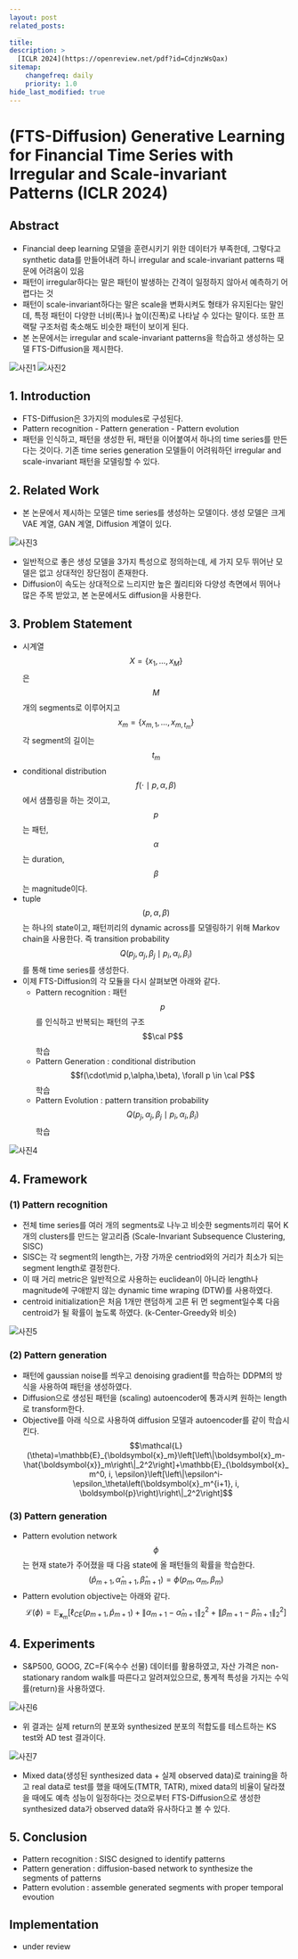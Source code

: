 ```yaml
---
layout: post
related_posts:
  _
title: 
description: >
  [ICLR 2024](https://openreview.net/pdf?id=CdjnzWsQax)
sitemap:
    changefreq: daily
    priority: 1.0
hide_last_modified: true
---
```


# (FTS-Diffusion) Generative Learning for Financial Time Series with Irregular and Scale-invariant Patterns (ICLR 2024)

## Abstract
- Financial deep learning 모델을 훈련시키기 위한 데이터가 부족한데, 그렇다고 synthetic data를 만들어내려 하니 irregular and scale-invariant patterns 때문에 어려움이 있음
- 패턴이 irregular하다는 말은 패턴이 발생하는 간격이 일정하지 않아서 예측하기 어렵다는 것
- 패턴이 scale-invariant하다는 말은 scale을 변화시켜도 형태가 유지된다는 말인데, 특정 패턴이 다양한 너비(폭)나 높이(진폭)로 나타날 수 있다는 말이다. 또한 프랙탈 구조처럼 축소해도 비슷한 패턴이 보이게 된다.
- 본 논문에서는 irregular and scale-invariant patterns을 학습하고 생성하는 모델 FTS-Diffusion을 제시한다.

![사진1](/assets/img/timeseries/fts-diff/fig1.jpeg)
![사진2](/assets/img/timeseries/fts-diff/fig2.jpeg)

## 1. Introduction
- FTS-Diffusion은 3가지의 modules로 구성된다.
- Pattern recognition - Pattern generation - Pattern evolution
- 패턴을 인식하고, 패턴을 생성한 뒤, 패턴을 이어붙여서 하나의 time series를 만든다는 것이다. 기존 time series generation 모델들이 어려워하던 irregular and scale-invariant 패턴을 모델링할 수 있다.

## 2. Related Work
- 본 논문에서 제시하는 모델은 time series를 생성하는 모델이다. 생성 모델은 크게 VAE 계열, GAN 계열, Diffusion 계열이 있다.
  
![사진3](/assets/img/timeseries/fts-diff/gm.jpeg)

- 일반적으로 좋은 생성 모델을 3가지 특성으로 정의하는데, 세 가지 모두 뛰어난 모델은 없고 상대적인 장단점이 존재한다.
- Diffusion이 속도는 상대적으로 느리지만 높은 퀄리티와 다양성 측면에서 뛰어나 많은 주목 받았고, 본 논문에서도 diffusion을 사용한다.

## 3. Problem Statement
- 시계열 $$X=\{x_1,...,x_M\}$$은 $$M$$개의 segments로 이루어지고 $$x_m=\{x_{m,1},...,x_{m,t_m}\}$$ 각 segment의 길이는 $$t_m$$
- conditional distribution $$f(\cdot\mid p,\alpha,\beta)$$에서 샘플링을 하는 것이고, $$p$$는 패턴, $$\alpha$$는 duration, $$\beta$$는 magnitude이다.
- tuple $$(p,\alpha,\beta)$$는 하나의 state이고, 패턴끼리의 dynamic across를 모델링하기 위해 Markov chain을 사용한다. 즉 transition probability $$Q(p_j,\alpha_j,\beta_j \mid p_i,\alpha_i,\beta_i)$$를 통해 time series를 생성한다.
- 이제 FTS-Diffusion의 각 모듈을 다시 살펴보면 아래와 같다.
  - Pattern recognition : 패턴 $$p$$를 인식하고 반복되는 패턴의 구조 $$\cal P$$ 학습
  - Pattern Generation : conditional distribution $$f(\cdot\mid p,\alpha,\beta), \forall p \in \cal P$$ 학습
  - Pattern Evolution : pattern transition probability $$Q(p_j,\alpha_j,\beta_j \mid p_i,\alpha_i,\beta_i)$$ 학습

![사진4](/assets/img/timeseries/fts-diff/fig3.jpeg)

## 4. Framework

### (1) Pattern recognition
- 전체 time series를 여러 개의 segments로 나누고 비슷한 segments끼리 묶어 K개의 clusters를 만드는 알고리즘 (Scale-Invariant Subsequence Clustering, SISC)
- SISC는 각 segment의 length는, 가장 가까운 centriod와의 거리가 최소가 되는 segment length로 결정한다.
- 이 때 거리 metric은 일반적으로 사용하는 euclidean이 아니라 length나 magnitude에 구애받지 않는 dynamic time wraping (DTW)를 사용하였다.
- centroid initialization은 처음 1개만 랜덤하게 고른 뒤 먼 segment일수록 다음 centroid가 될 확률이 높도록 하였다. (k-Center-Greedy와 비슷)

![사진5](/assets/img/timeseries/fts-diff/fig4.jpeg)

### (2) Pattern generation
- 패턴에 gaussian noise를 씌우고 denoising gradient를 학습하는 DDPM의 방식을 사용하여 패턴을 생성하였다.
- Diffusion으로 생성된 패턴을 (scaling) autoencoder에 통과시켜 원하는 length로 transform한다.
- Objective를 아래 식으로 사용하여 diffusion 모델과 autoencoder를 같이 학습시킨다.
  $$\mathcal{L}(\theta)=\mathbb{E}_{\boldsymbol{x}_m}\left[\left\|\boldsymbol{x}_m-\hat{\boldsymbol{x}}_m\right\|_2^2\right]+\mathbb{E}_{\boldsymbol{x}_m^0, i, \epsilon}\left[\left\|\epsilon^i-\epsilon_\theta\left(\boldsymbol{x}_m^{i+1}, i, \boldsymbol{p}\right)\right\|_2^2\right]$$   

### (3) Pattern generation
- Pattern evolution network $$\phi$$는 현재 state가 주어졌을 때 다음 state에 올 패턴들의 확률을 학습한다.
  $$(\hat p_{m+1}, \hat \alpha_{m+1}, \hat \beta_{m+1}) = \phi(p_m, \alpha_m, \beta_m) $$
- Pattern evolution objective는 아래와 같다.
  $$\mathcal{L}(\phi)=\mathbb{E}_{\boldsymbol{x}_m}\left[\ell_{C E}\left(p_{m+1}, \hat{p}_{m+1}\right)+\left\|\alpha_{m+1}-\hat{\alpha}_{m+1}\right\|_2^2+\left\|\beta_{m+1}-\hat{\beta}_{m+1}\right\|_2^2\right]$$

## 4. Experiments
- S&P500, GOOG, ZC=F(옥수수 선물) 데이터를 활용하였고, 자산 가격은 non-stationary random walk를 따른다고 알려져있으므로, 통계적 특성을 가지는 수익률(return)을 사용하였다.

![사진6](/assets/img/timeseries/fts-diff/table1.jpeg)

- 위 결과는 실제 return의 분포와 synthesized 분포의 적합도를 테스트하는 KS test와 AD test 결과이다.

![사진7](/assets/img/timeseries/fts-diff/fig6.jpeg)

- Mixed data(생성된 synthesized data + 실제 observed data)로 training을 하고 real data로 test를 했을 때에도(TMTR, TATR), mixed data의 비율이 달라졌을 때에도 예측 성능이 일정하다는 것으로부터 FTS-Diffusion으로 생성한 synthesized data가 observed data와 유사하다고 볼 수 있다.

## 5. Conclusion
- Pattern recognition : SISC designed to identify patterns
- Pattern generation : diffusion-based network to synthesize the segments of patterns
- Pattern evolution : assemble generated segments with proper temporal evoution

## Implementation
- under review